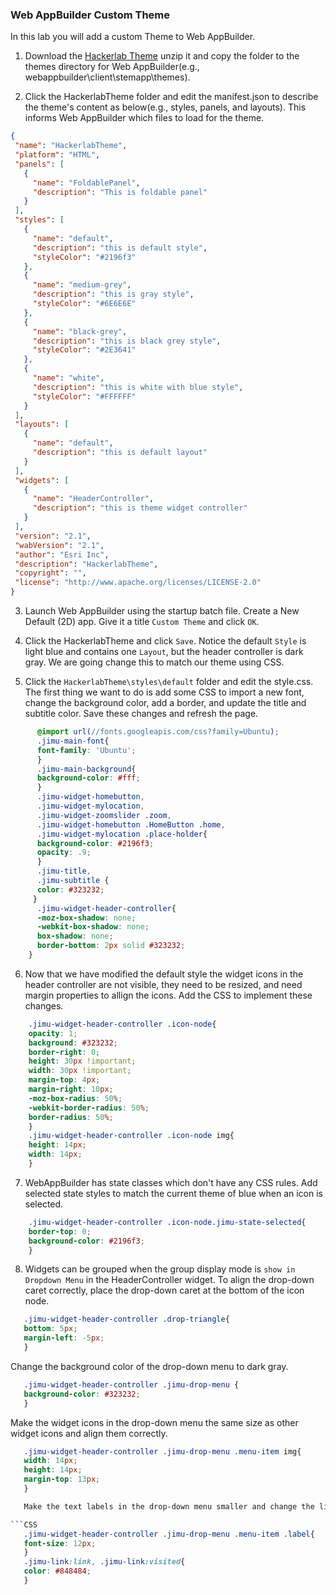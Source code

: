 ### Web AppBuilder Custom Theme

In this lab you will add a custom Theme to Web AppBuilder.

1. Download the [Hackerlab Theme](HackerlabTheme.zip?raw=true) unzip it and copy the folder to the themes directory for Web AppBuilder(e.g., webappbuilder\client\stemapp\themes).

2. Click the HackerlabTheme folder and edit the manifest.json to describe the theme's content as below(e.g., styles, panels, and layouts). This informs Web AppBuilder which files to load for the theme.
 
 ```json
 {
  "name": "HackerlabTheme",
  "platform": "HTML",
  "panels": [
    {
      "name": "FoldablePanel",
      "description": "This is foldable panel"
    }
  ],
  "styles": [
    {
      "name": "default",
      "description": "this is default style",
      "styleColor": "#2196f3"
    },
    {
      "name": "medium-grey",
      "description": "this is gray style",
      "styleColor": "#6E6E6E"
    },
    {
      "name": "black-grey",
      "description": "this is black grey style",
      "styleColor": "#2E3641"
    },
    {
      "name": "white",
      "description": "this is white with blue style",
      "styleColor": "#FFFFFF"
    }
  ],
  "layouts": [
    {
      "name": "default",
      "description": "this is default layout"
    }
  ],
  "widgets": [
    {
      "name": "HeaderController",
      "description": "this is theme widget controller"
    }
  ],
  "version": "2.1",
  "wabVersion": "2.1",
  "author": "Esri Inc",
  "description": "HackerlabTheme",
  "copyright": "",
  "license": "http://www.apache.org/licenses/LICENSE-2.0"
}
 ```
3.  Launch Web AppBuilder using the startup batch file. Create a New Default (2D) app. Give it a title `Custom Theme` and click `OK`.

4.  Click the HackerlabTheme and click `Save`. Notice the default `Style` is light blue and contains one `Layout`, but the header controller is dark gray. We are going change this to match our theme using CSS.
 
5.  Click the `HackerlabTheme\styles\default` folder and edit the style.css. The first thing we want to do is add some CSS to import a new font, change the background color, add a border, and update the title and subtitle color. Save these changes and refresh the page. 

```CSS
      @import url(//fonts.googleapis.com/css?family=Ubuntu);
      .jimu-main-font{
      font-family: 'Ubuntu';
      }
      .jimu-main-background{
      background-color: #fff;
      }
      .jimu-widget-homebutton,
      .jimu-widget-mylocation,
      .jimu-widget-zoomslider .zoom,
      .jimu-widget-homebutton .HomeButton .home,
      .jimu-widget-mylocation .place-holder{
      background-color: #2196f3;
      opacity: .9;
      }
      .jimu-title,
      .jimu-subtitle {
      color: #323232;
     }
      .jimu-widget-header-controller{
      -moz-box-shadow: none;
      -webkit-box-shadow: none;
      box-shadow: none;
      border-bottom: 2px solid #323232;
    }
```

6.  Now that we have modified the default style the widget icons in the header controller are not visible, they need to be resized, and need margin properties to allign the icons. Add the CSS to implement these changes.    


```CSS
    .jimu-widget-header-controller .icon-node{
    opacity: 1;
    background: #323232;
    border-right: 0;
    height: 30px !important;
    width: 30px !important;
    margin-top: 4px;
    margin-right: 10px;
    -moz-box-radius: 50%;
    -webkit-border-radius: 50%;
    border-radius: 50%;
    }
    .jimu-widget-header-controller .icon-node img{
    height: 14px;
    width: 14px;
    }
```

7.  WebAppBuilder has state classes which don't have any CSS rules. Add selected state styles to match the current theme of blue when an icon is selected. 

```CSS
    .jimu-widget-header-controller .icon-node.jimu-state-selected{
    border-top: 0;
    background-color: #2196f3;
    }
```

8.  Widgets can be grouped when the group display mode is `show in Dropdown Menu` in the HeaderController widget. To align the drop-down caret correctly, place the drop-down caret at the bottom of the icon node.

```CSS
   .jimu-widget-header-controller .drop-triangle{
   bottom: 5px;
   margin-left: -5px;
   } 
```
  Change the background color of the drop-down menu to dark gray.

```CSS
   .jimu-widget-header-controller .jimu-drop-menu {
   background-color: #323232;
   }
````
  Make the widget icons in the drop-down menu the same size as other widget icons and align them correctly.

```CSS
   .jimu-widget-header-controller .jimu-drop-menu .menu-item img{
   width: 14px;
   height: 14px;
   margin-top: 13px;
   }

   Make the text labels in the drop-down menu smaller and change the link color in the header to gray.

```CSS
   .jimu-widget-header-controller .jimu-drop-menu .menu-item .label{
   font-size: 12px;
   }
   .jimu-link:link, .jimu-link:visited{
   color: #848484;
   }    
